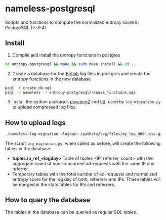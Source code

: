# nameless-postgresql
Scripts and functions to compute the normalized entropy score in PostgreSQL (>=9.4)

## Install

1. Compile and install the entropy functions in postgres

  ```bash
  cd entropy-postgresql && make && sudo make install && cd ..
  ```
2. Create a database for the [Botlab](http://botlab.io) log files in postgres and create the entropy functions in the new database

  ```bash
  psql -f create_db.sql
  psql -d nameless -f entropy-postgresql/create_functions.sql
  ```
3. Install the python packages [psycopg2](http://initd.org/psycopg) and [tld](https://pypi.python.org/pypi/tld), used by `log_migration.py` to upload compressed log files.

## How to upload logs
```bash
./nameless-log-migration <logday> /path/to/log/files/my_log_000*.csv.gz
```
The script `log_migration.py`, when called as before, will create the following tables in the database:
  - **tuples.ip_ref\_\<logday\>** Table of tuples \<IP, referrer, count\> with the aggregate count of non-concurrent ad-requests with the same IP and referrer.
  - Temporary tables with the total number of ad-requests and normalized entropy score for the log day of both, referrers and IPs. These tables will be merged in the stats tables for IPs and referrers.
  
## How to query the database
The tables in the database can be queried as regular SQL tables. 

